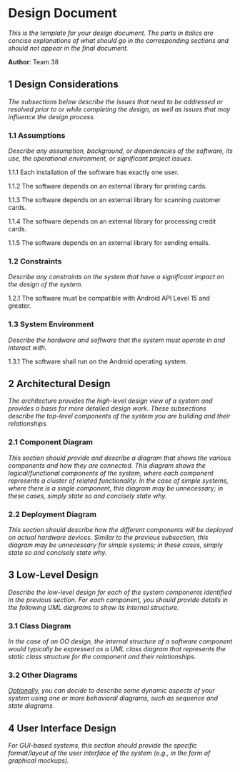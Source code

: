 # Design Document

*This is the template for your design document. The parts in italics are concise explanations of what should go in the corresponding sections and should not appear in the final document.*

**Author**: Team 38

## 1 Design Considerations

*The subsections below describe the issues that need to be addressed or resolved prior to or while completing the design, as well as issues that may influence the design process.*

### 1.1 Assumptions

*Describe any assumption, background, or dependencies of the software, its use, the operational environment, or significant project issues.*

1.1.1 Each installation of the software has exactly one user.

1.1.2 The software depends on an external library for printing cards.

1.1.3 The software depends on an external library for scanning customer cards.

1.1.4 The software depends on an external library for processing credit cards.

1.1.5 The software depends on an external library for sending emails.

### 1.2 Constraints

*Describe any constraints on the system that have a significant impact on the design of the system.*

1.2.1 The software must be compatible with Android API Level 15 and greater.

### 1.3 System Environment

*Describe the hardware and software that the system must operate in and interact with.*

1.3.1 The software shall run on the Android operating system.


## 2 Architectural Design

*The architecture provides the high-level design view of a system and provides a basis for more detailed design work. These subsections describe the top-level components of the system you are building and their relationships.*

### 2.1 Component Diagram

*This section should provide and describe a diagram that shows the various components and how they are connected. This diagram shows the logical/functional components of the system, where each component represents a cluster of related functionality. In the case of simple systems, where there is a single component, this diagram may be unnecessary; in these cases, simply state so and concisely state why.*

### 2.2 Deployment Diagram

*This section should describe how the different components will be deployed on actual hardware devices. Similar to the previous subsection, this diagram may be unnecessary for simple systems; in these cases, simply state so and concisely state why.*

## 3 Low-Level Design

*Describe the low-level design for each of the system components identified in the previous section. For each component, you should provide details in the following UML diagrams to show its internal structure.*

### 3.1 Class Diagram

*In the case of an OO design, the internal structure of a software component would typically be expressed as a UML class diagram that represents the static class structure for the component and their relationships.*

### 3.2 Other Diagrams

*<u>Optionally</u>, you can decide to describe some dynamic aspects of your system using one or more behavioral diagrams, such as sequence and state diagrams.*

## 4 User Interface Design
*For GUI-based systems, this section should provide the specific format/layout of the user interface of the system (e.g., in the form of graphical mockups).*

